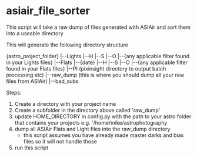 # asiair_file_sorter

This script will take a raw dump of files generated with ASIAir and sort them into a useable directory

This will generate the following directory structure

{astro_project_folder}
|--Lights
  |--H
  |--S
  |--O
  |--{any applicable filter found in your Lights files}
|--Flats
  |--{date}
    |--H
    |--S
    |--O
    |--{any applicable filter found in your Flats files}
|--PI (pixinsight directory to output batch processing etc)
|--raw_dump (this is where you should dump all your raw files from ASIAir)
|--bad_subs 



Steps:
1. Create a directory with your project name
2. Create a subfolder in the directory above called 'raw_dump'
3. update HOME_DIRECTORY in config.py with the path to your astro folder that contains your projects e.g. '/home/mike/astrophotography
4. dump all ASIAir Flats and Light files into the raw_dump directory
    - this script assumes you have already made master darks and bias files so it will not handle those
5. run this script